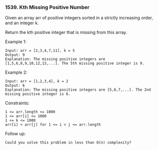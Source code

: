 ### 1539. Kth Missing Positive Number

Given an array arr of positive integers sorted in a strictly increasing order, and an integer k.

Return the kth positive integer that is missing from this array. 

Example 1:

    Input: arr = [2,3,4,7,11], k = 5
    Output: 9
    Explanation: The missing positive integers are [1,5,6,8,9,10,12,13,...]. The 5th missing positive integer is 9.

Example 2:

    Input: arr = [1,2,3,4], k = 2
    Output: 6
    Explanation: The missing positive integers are [5,6,7,...]. The 2nd missing positive integer is 6.

 

Constraints:

    1 <= arr.length <= 1000
    1 <= arr[i] <= 1000
    1 <= k <= 1000
    arr[i] < arr[j] for 1 <= i < j <= arr.length

 

Follow up:

    Could you solve this problem in less than O(n) complexity?
